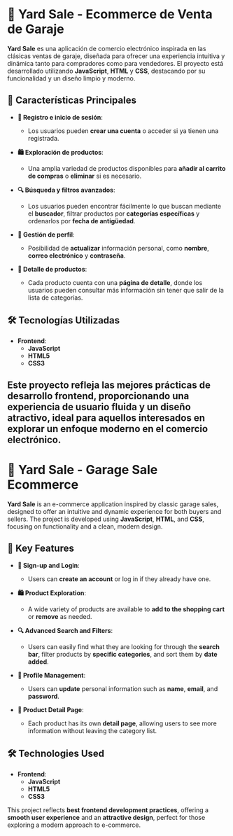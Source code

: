# 🛒 **Yard Sale** - Ecommerce de Venta de Garaje

**Yard Sale** es una aplicación de comercio electrónico inspirada en las clásicas ventas de garaje, diseñada para ofrecer una experiencia intuitiva y dinámica tanto para compradores como para vendedores. El proyecto está desarrollado utilizando **JavaScript**, **HTML** y **CSS**, destacando por su funcionalidad y un diseño limpio y moderno.

## 🚀 **Características Principales**

- **🔑 Registro e inicio de sesión**: 
   - Los usuarios pueden **crear una cuenta** o acceder si ya tienen una registrada.
  
- **🛍️ Exploración de productos**: 
   - Una amplia variedad de productos disponibles para **añadir al carrito de compras** o **eliminar** si es necesario.

- **🔍 Búsqueda y filtros avanzados**: 
   - Los usuarios pueden encontrar fácilmente lo que buscan mediante el **buscador**, filtrar productos por **categorías específicas** y ordenarlos por **fecha de antigüedad**.

- **👤 Gestión de perfil**: 
   - Posibilidad de **actualizar** información personal, como **nombre**, **correo electrónico** y **contraseña**.

- **📄 Detalle de productos**: 
   - Cada producto cuenta con una **página de detalle**, donde los usuarios pueden consultar más información sin tener que salir de la lista de categorías.

## 🛠️ **Tecnologías Utilizadas**

- **Frontend**: 
  - **JavaScript**
  - **HTML5**
  - **CSS3**

Este proyecto refleja las **mejores prácticas de desarrollo frontend**, proporcionando una **experiencia de usuario fluida** y un diseño **atractivo**, ideal para aquellos interesados en explorar un enfoque moderno en el comercio electrónico.
------------------------------------------------------------

# 🛒 **Yard Sale** - Garage Sale Ecommerce

**Yard Sale** is an e-commerce application inspired by classic garage sales, designed to offer an intuitive and dynamic experience for both buyers and sellers. The project is developed using **JavaScript**, **HTML**, and **CSS**, focusing on functionality and a clean, modern design.

## 🚀 **Key Features**

- **🔑 Sign-up and Login**: 
   - Users can **create an account** or log in if they already have one.
  
- **🛍️ Product Exploration**: 
   - A wide variety of products are available to **add to the shopping cart** or **remove** as needed.

- **🔍 Advanced Search and Filters**: 
   - Users can easily find what they are looking for through the **search bar**, filter products by **specific categories**, and sort them by **date added**.

- **👤 Profile Management**: 
   - Users can **update** personal information such as **name**, **email**, and **password**.

- **📄 Product Detail Page**: 
   - Each product has its own **detail page**, allowing users to see more information without leaving the category list.

## 🛠️ **Technologies Used**

- **Frontend**: 
  - **JavaScript**
  - **HTML5**
  - **CSS3**

This project reflects **best frontend development practices**, offering a **smooth user experience** and an **attractive design**, perfect for those exploring a modern approach to e-commerce.

